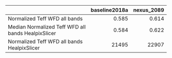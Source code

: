 |                                                    |   baseline2018a |   nexus_2089 |
|:---------------------------------------------------|----------------:|-------------:|
| Normalized Teff WFD all bands                      |           0.585 |        0.614 |
| Median Normalized Teff WFD all bands HealpixSlicer |           0.584 |        0.622 |
| Normalized Teff WFD all bands HealpixSlicer        |       21495     |    22907     |
